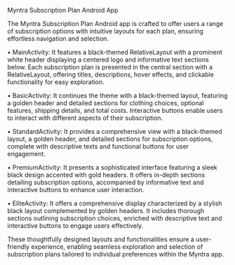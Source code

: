 Myntra Subscription Plan Android App


The Myntra Subscription Plan Android app is crafted to offer users a range of subscription options with intuitive layouts for each plan, ensuring effortless navigation and selection. 

 • MainActivity:
It features a black-themed RelativeLayout with a prominent white header displaying a centered logo and informative text sections below. Each subscription plan is presented in the central section with a RelativeLayout, offering titles, descriptions, hover effects, and clickable functionality for easy exploration.

 • BasicActivity:
It continues the theme with a black-themed layout, featuring a golden header and detailed sections for clothing choices, optional features, shipping details, and total costs. Interactive buttons enable users to interact with different aspects of their subscription. 

 • StandardActivity:
It provides a comprehensive view with a black-themed layout, a golden header, and detailed sections for subscription options, complete with descriptive texts and functional buttons for user engagement.

 • PremiumActivity:
 It presents a sophisticated interface featuring a sleek black design accented with gold headers. It offers in-depth sections detailing subscription options, accompanied by informative text and interactive buttons to enhance user interaction.

 • EliteActivity:
It offers a comprehensive display characterized by a stylish black layout complemented by golden headers. It includes thorough sections outlining subscription choices, enriched with descriptive text and interactive buttons to engage users effectively.

These thoughtfully designed layouts and functionalities ensure a user-friendly experience, enabling seamless exploration and selection of subscription plans tailored to individual preferences within the Myntra app.

